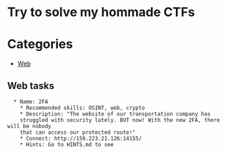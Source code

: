# Try to solve my hommade CTFs
# Categories
  * [Web](##web "Go to web category")
    
         









## Web tasks
      * Name: 2FA
        * Recommended skills: OSINT, web, crypto
        * Description: "The website of our transportation company has 
        struggled with security lately. BUT now! With the new 2FA, there will be nobody 
        that can access our protected route!"
        * Connect: http://159.223.21.126:14155/
        * Hints: Go to HINTS.md to see
